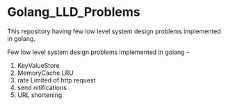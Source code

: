 # Golang_LLD_Problems
This repository having few low level system design problems implemented in golang.

Few low level system design problems implemented in golang - 

1. KeyValueStore
2. MemoryCache LRU
3. rate Limited of http request
4. send nitifications 
5. URL shortening